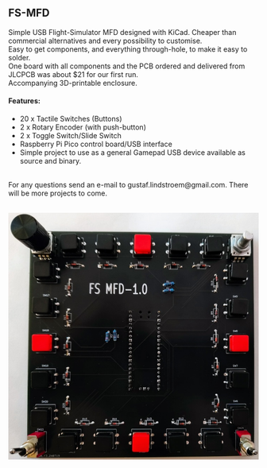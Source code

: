 ## FS-MFD
Simple USB Flight-Simulator MFD designed with KiCad. Cheaper than commercial alternatives and every possibility to customise.<br>
Easy to get components, and everything through-hole, to make it easy to solder.<br>
One board with all components and the PCB ordered and delivered from JLCPCB was about $21 for our first run.<br>
Accompanying 3D-printable enclosure.<br>

#### Features:

* 20 x Tactile Switches (Buttons)
* 2 x Rotary Encoder (with push-button)
* 2 x Toggle Switch/Slide Switch
* Raspberry Pi Pico control board/USB interface
* Simple project to use as a general Gamepad USB device available as source and binary.
<br>
For any questions send an e-mail to gustaf.lindstroem@gmail.com. There will be more projects to come.
<br><br>

![image](https://github.com/exyn/FS-MFD/blob/main/Misc/IMG_20240726_184938577_small.jpg)
